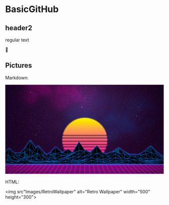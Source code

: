# BasicGitHub
## header2
regular text

:rocket:

## Pictures

Markdown:

![Retro Wallpaper](Images/RetroWallpaper.jpg)

HTML:

<img src"Images/RetroWallpaper" alt="Retro Wallpaper" width="500" height="300">
